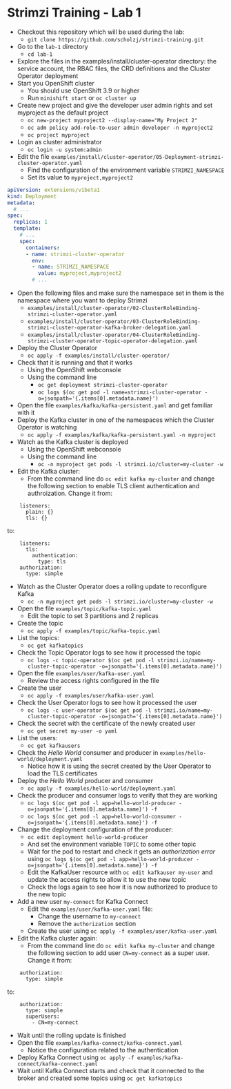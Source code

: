 # Strimzi Training - Lab 1

* Checkout this repository which will be used during the lab:
  * `git clone https://github.com/scholzj/strimzi-training.git`
* Go to the `lab-1` directory
  * `cd lab-1`
* Explore the files in the examples/install/cluster-operator directory: the service account, the RBAC files, the CRD definitions and the Cluster Operator deployment
* Start you OpenShift cluster
  * You should use OpenShift 3.9 or higher
  * Run `minishift start` or `oc cluster up`
* Create new project and give the developer user admin rights and set myproject as the default project
  * `oc new-project myproject2 --display-name="My Project 2"`
  * `oc adm policy add-role-to-user admin developer -n myproject2`
  * `oc project myproject`
* Login as cluster administrator
  * `oc login -u system:admin`
* Edit the file `examples/install/cluster-operator/05-Deployment-strimzi-cluster-operator.yaml`
  * Find the configuration of the environment variable `STRIMZI_NAMESPACE`
  * Set its value to `myproject,myproject2`

```yaml
apiVersion: extensions/v1beta1
kind: Deployment
metadata:
  # ...
spec:
  replicas: 1
  template:
    # ...
    spec:
      containers:
      - name: strimzi-cluster-operator
        env:
        - name: STRIMZI_NAMESPACE
          value: myproject,myproject2
        # ...
```

* Open the following files and make sure the namespace set in them is the namespace where you want to deploy Strimzi
  * `examples/install/cluster-operator/02-ClusterRoleBinding-strimzi-cluster-operator.yaml`
  * `examples/install/cluster-operator/03-ClusterRoleBinding-strimzi-cluster-operator-kafka-broker-delegation.yaml`
  * `examples/install/cluster-operator/04-ClusterRoleBinding-strimzi-cluster-operator-topic-operator-delegation.yaml`
* Deploy the Cluster Operator
  * `oc apply -f examples/install/cluster-operator/`
* Check that it is running and that it works
  * Using the OpenShift webconsole
  * Using the command line
    * `oc get deployment strimzi-cluster-operator`
    * `oc logs $(oc get pod -l name=strimzi-cluster-operator -o=jsonpath='{.items[0].metadata.name}')`
* Open the file `examples/kafka/kafka-persistent.yaml` and get familiar with it
* Deploy the Kafka cluster in one of the namespaces which the Cluster Operator is watching
  * `oc apply -f examples/kafka/kafka-persistent.yaml -n myproject`
* Watch as the Kafka cluster is deployed
  * Using the OpenShift webconsole
  * Using the command line
    * `oc -n myproject get pods -l strimzi.io/cluster=my-cluster -w`
* Edit the Kafka cluster:
  * From the command line do `oc edit kafka my-cluster` and change the following section to enable TLS client authentication and authroization. Change it from:

```
    listeners:
      plain: {}
      tls: {}
```

to:

```
    listeners:
      tls:
        authentication:
          type: tls
    authorization:
      type: simple
```

* Watch as the Cluster Operator does a rolling update to reconfigure Kafka
  * `oc -n myproject get pods -l strimzi.io/cluster=my-cluster -w`
* Open the file `examples/topic/kafka-topic.yaml`
  * Edit the topic to set 3 partitions and 2 replicas
* Create the topic
  * `oc apply -f examples/topic/kafka-topic.yaml`
* List the topics:
  * `oc get kafkatopics`
* Check the Topic Operator logs to see how it processed the topic
  * `oc logs -c topic-operator $(oc get pod -l strimzi.io/name=my-cluster-topic-operator -o=jsonpath='{.items[0].metadata.name}')`
* Open the file `examples/user/kafka-user.yaml`
  * Review the access rights configured in the file
* Create the user
  * `oc apply -f examples/user/kafka-user.yaml`
* Check the User Operator logs to see how it processed the user
  * `oc logs -c user-operator $(oc get pod -l strimzi.io/name=my-cluster-topic-operator -o=jsonpath='{.items[0].metadata.name}')`
* Check the secret with the certificate of the newly created user
  * `oc get secret my-user -o yaml`
* List the users:
  * `oc get kafkausers`
* Check the _Hello World_ consumer and producer in `examples/hello-world/deployment.yaml`
  * Notice how it is using the secret created by the User Operator to load the TLS certificates
* Deploy the _Hello World_ producer and consumer
  * `oc apply -f examples/hello-world/deployment.yaml`
* Check the producer and consumer logs to verify that they are working
  * `oc logs $(oc get pod -l app=hello-world-producer -o=jsonpath='{.items[0].metadata.name}') -f`
  * `oc logs $(oc get pod -l app=hello-world-consumer -o=jsonpath='{.items[0].metadata.name}') -f`
* Change the deployment configuration of the producer:
  * `oc edit deployment hello-world-producer`
  * And set the environment variable `TOPIC` to some other topic
  * Wait for the pod to restart and check it gets an _authorization error_ using `oc logs $(oc get pod -l app=hello-world-producer -o=jsonpath='{.items[0].metadata.name}') -f`
  * Edit the KafkaUser resource with `oc edit kafkauser my-user` and update the access rights to allow it to use the new topic
  * Check the logs again to see how it is now authorized to produce to the new topic
* Add a new user `my-connect` for Kafka Connect
  * Edit the `examples/user/kafka-user.yaml` file:
    * Change the username to `my-connect`
    * Remove the `authorization` section
  * Create the user using `oc apply -f examples/user/kafka-user.yaml`
* Edit the Kafka cluster again:
  * From the command line do `oc edit kafka my-cluster` and change the following section to add user `CN=my-connect` as a super user. Change it from:

```
    authorization:
      type: simple
```

to:

```
    authorization:
      type: simple
      superUsers:
        - CN=my-connect
```

* Wait until the rolling update is finished
* Open the file `examples/kafka-connect/kafka-connect.yaml`
  * Notice the configuration related to the authentication
* Deploy Kafka Connect using `oc apply -f examples/kafka-connect/kafka-connect.yaml`
* Wait until Kafka Connect starts and check that it connected to the broker and created some topics using `oc get kafkatopics`